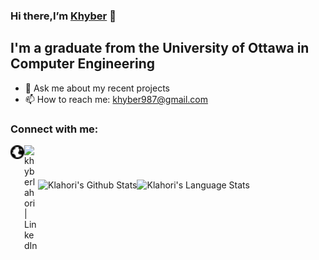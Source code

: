### Hi there,I’m [Khyber][website] 👋

## I'm a  graduate from the University of Ottawa in Computer Engineering

- 💬 Ask me about my recent projects
- 📫 How to reach me: khyber987@gmail.com

### Connect with me:

[<img align="left" alt="klahori.github.io" width="22px" src="https://raw.githubusercontent.com/iconic/open-iconic/master/svg/globe.svg" />][website]
[<img align="left" alt="khyberlahori | LinkedIn" width="22px" src="https://cdn.jsdelivr.net/npm/simple-icons@v3/icons/linkedin.svg" />][linkedin]

## <br />

<img align="left" alt="Klahori's Github Stats" src="https://github-readme-stats.vercel.app/api?username=klahori&show_icons=true&hide_border=true&include_all_commits=true&count_private=true" />

<img align="left" alt="Klahori's Language Stats" src="https://github-readme-stats.vercel.app/api/top-langs/?username=klahori&show_icons=true&hide_border=true&include_all_commits=true&count_private=true" />

[linkedin]: https://linkedin.com/in/khyberlahori
[website]: https://klahori.github.io
